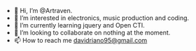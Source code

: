 - 👋 Hi, I’m @Artraven.
- 👀 I’m interested in electronics, music production and coding.
- 🌱 I’m currently learning jquery and Open CTI.
- 💞️ I’m looking to collaborate on nothing at the moment.
- 📫 How to reach me davidriano95@gmail.com

<!---
Artraven/Artraven is a ✨ special ✨ repository because its `README.md` (this file) appears on your GitHub profile.
You can click the Preview link to take a look at your changes.
--->
